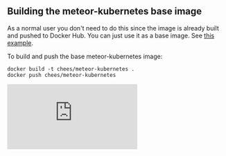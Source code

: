 <!-- BEGIN MUNGE: UNVERSIONED_WARNING -->


<!-- END MUNGE: UNVERSIONED_WARNING -->
Building the meteor-kubernetes base image
-----------------------------------------

As a normal user you don't need to do this since the image is already built and pushed to Docker Hub. You can just use it as a base image. See [this example](https://github.com/Q42/meteor-gke-example/blob/master/Dockerfile).

To build and push the base meteor-kubernetes image:

    docker build -t chees/meteor-kubernetes .
    docker push chees/meteor-kubernetes




<!-- BEGIN MUNGE: IS_VERSIONED -->
<!-- TAG IS_VERSIONED -->
<!-- END MUNGE: IS_VERSIONED -->


<!-- BEGIN MUNGE: GENERATED_ANALYTICS -->
[![Analytics](https://kubernetes-site.appspot.com/UA-36037335-10/GitHub/examples/meteor/dockerbase/README.md?pixel)]()
<!-- END MUNGE: GENERATED_ANALYTICS -->
